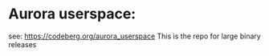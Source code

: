 # Aurora userspace:
see: https://codeberg.org/aurora_userspace
This is the repo for large binary releases
